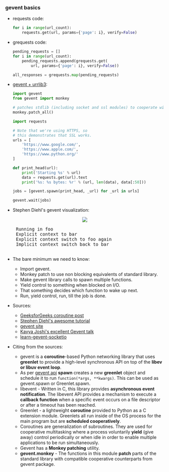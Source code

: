 ### gevent basics

- requests code:

    ```python
    for i in range(url_count):
        requests.get(url, params={'page': i}, verify=False)
    ```

- grequests code:

    ```python
    pending_requests = []
    for i in range(url_count):
        pending_requests.append(grequests.get(
            url, params={'page': i}, verify=False))

    all_responses = grequests.map(pending_requests)
    ```

- [gevent + urrlib3](https://github.com/gevent/gevent/blob/master/examples/concurrent_download.py):

    ```python
    import gevent
    from gevent import monkey

    # patches stdlib (including socket and ssl modules) to cooperate with other greenlets
    monkey.patch_all()

    import requests

    # Note that we're using HTTPS, so
    # this demonstrates that SSL works.
    urls = [
        'https://www.google.com/',
        'https://www.apple.com/',
        'https://www.python.org/'
    ]

    def print_head(url):
        print('Starting %s' % url)
        data = requests.get(url).text
        print('%s: %s bytes: %r' % (url, len(data), data[:50]))

    jobs = [gevent.spawn(print_head, _url) for _url in urls]

    gevent.wait(jobs)
    ```

- Stephen Diehl's gevent visualization:

<p align="center">
    <img src="https://sdiehl.github.io/gevent-tutorial/flow.gif"></img>
    <pre>
    Running in foo
    Explicit context to bar
    Explicit context switch to foo again
    Implicit context switch back to bar
    </pre>
</p>

- The bare minimum we need to know:

  - Import gevent.
  - Monkey patch to use non blocking equivalents of standard library.
  - Make gevent library calls to spawn multiple functions.
  - Yield control to something when blocked on I/O.
  - That something decides which function to wake up next.
  - Run, yield control, run, till the job is done.

- Sources:
  - [GeeksforGeeks coroutine post](https://www.geeksforgeeks.org/coroutine-in-python/)
  - [Stephen Diehl's awesome tutorial](https://sdiehl.github.io/gevent-tutorial/)
  - [gevent site](http://www.gevent.org/)
  - [Kavya Joshi's excellent Gevent talk](https://www.youtube.com/watch?v=GunMToxbE0E)
  - [learn-gevent-socketio](https://learn-gevent-socketio.readthedocs.io/en/latest/general_concepts.html)

- Citing from the sources:
  - gevent is a **coroutine**-based Python networking library that uses **greenlet** to provide a
    high-level synchronous API on top of the **libev or libuv event loop**.
  - As per [gevent api](http://www.gevent.org/api/gevent.html) **spawn** creates a new **greenlet** object and schedule it
     to run ```function(*args, **kwargs)```. This can be used as gevent.spawn or Greenlet.spawn.
  - libevent - Written in C, this library provides **asynchronous event notification**. The libevent API
    provides a mechanism to execute a **callback function** when a specific event occurs on a file descriptor
    or after a timeout has been reached.
  - Greenlet - a lightweight **coroutine** provided to Python as a C extension module. Greenlets all
    run inside of the OS process for the main program but are **scheduled cooperatively**.
  - Coroutines are generalization of subroutines. They are used for cooperative multitasking where a process
    voluntarily **yield** (give away) control periodically or when idle in order to enable multiple applications
    to be run simultaneously.
  - Gevent has a **Monkey patching** utility.
  - **gevent.monkey** - The functions in this module **patch** parts of the standard library with compatible cooperative counterparts
    from gevent package.
